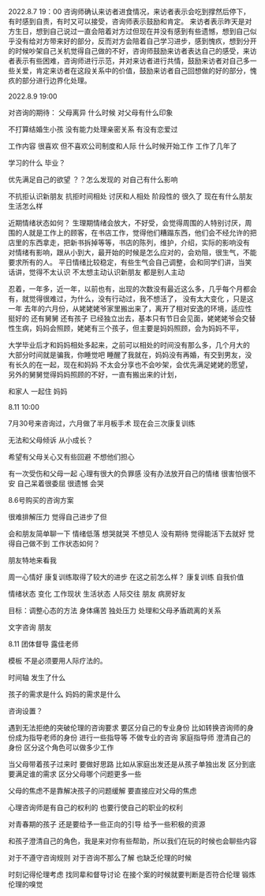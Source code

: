 2022.8.7 19：00
咨询师确认来访者进食情况，来访者表示会吃到撑然后停下，有时感到自责，有时又可以接受，咨询师表示鼓励和肯定。
来访者表示昨天是对方生日，想到自己说过一直会陪着对方过但现在并没有感到有些遗憾，想到自己似乎没有给对方带来好的部分，反而对方会陪着自己学习进步，感到愧疚，想到分开的时候吵架自己关机觉得自己做的不好，咨询师鼓励来访者表达自己的感受，来访者表示有些困难，咨询师进行示范，并对来访者进行共情，鼓励来访者对自己多一些关爱，肯定来访者在这段关系中的价值，鼓励来访者自己回想做的好的部分，愧疚的部分进行边界化处理。



2022.8.9 19:00

对咨询的期待：
父母离异 什么时候 对父母有什么印象

不打算结婚生小孩 没有能力处理亲密关系 有没有恋爱过

工作内容 很喜欢 但不喜欢公司制度和人际 什么时候开始工作 工作了几年了 

学习的什么 毕业？

优先满足自己的欲望 ？？怎么发现的 对自己有什么影响 

不抗拒认识新朋友 抗拒时间相处 讨厌和人相处  阶段性的 很久了  现在有什么朋友 生活怎么样  

近期情绪状态如何？ 生理期情绪会放大，不好受，会觉得周围的人特别讨厌，周围的人就是工作上的顾客，在书店工作，觉得他们糟蹋东西，他们会不经允许的把店里的东西拿走，把新书拆掉等等，书店的陈列，维护，介绍，实际的影响没有 对情绪有影响，跟从小到大，最开始的时候是怎么应对的，会劝阻，很生气，不能要求所有的人。 平日情绪比较稳定，有些生气会自己调整，会和同学们讲，当笑话讲，觉得不太认识 不太想主动认识新朋友  都是别人主动 

忍着，一年多，近一年，以前也有，出现的次数没有最近这么多，几乎每个月都会有，就觉得很难过，为什么，没有行动过，我不想活了， 
没有太大变化 ，只是这一年 去年的六月份，从姥姥姥爷家里搬出来了，离开了相对安逸的环境，适应性挺好的 还有舅舅 还有孩子 已经独立出去，基本只有节日会见面，姥姥姥爷会交替性生病，妈妈会照顾，姥姥有三个孩子，但主要是妈妈照顾，会为妈妈不平，

大学毕业后才和妈妈相处多起来，之前可以相处的时间没有那么多，几个月大的 大部分时间就是骗我，你睡觉吧 睡醒了我就在，妈妈没有再婚，有交到男友，没有长久的在一起，现在和妈妈 不太会分享也不会吵架，会优先满足姥姥的愿望，另外的舅舅觉得妈妈照顾的不好，一直有搬出来的计划，

和家人 一起住 妈妈  

8.11 10:00

7月30号来咨询过，六月做了半月板手术 现在会三次康复训练 

无法和父母倾诉 从小成长？

希望有父母关心又有些回避 不想他们担心

有一次受伤和父母一起 心理有很大的负罪感 没有办法放开自己的情绪 很害怕很不安 
自己呆着很委屈 很遗憾 会哭

8.6号购买的咨询方案 

很难排解压力 觉得自己进步了但 

会和朋友简单聊一下   情绪低落 想哭就哭 不想见人 没有期待 觉得能活下去就好 觉得自己做不到  工作状态如何？

朋友特地来看我 

周一心情好 康复训练取得了较大的进步 在这之前怎么样？  康复训练 自我价值 

情绪状态 变化
工作现状
生活状态
人际交往 朋友 病房好友 


目标：调整心态的方法   身体痛苦 独处压力
处理和父母矛盾疏离的关系 

文字咨询 朋友






8.11 团体督导 露佳老师

模板 不是必须要用人际疗法的。


时间轴 发生了什么 

孩子的需求是什么 妈妈的需求是什么 

咨询设置？

遇到无法拒绝的突破伦理的咨询要求 要区分自己的专业身份  比如转换咨询师的身份成为指导老师的身份 进行一些指导等  不做专业的咨询  家庭指导师 澄清自己的身份
区分这个角色可以做多少工作 

当父母带着孩子过来时 要做好思路 比如从家庭出发还是从孩子单独出发 
区分到底要满足谁的需求 
区分父母哪个问题更多一些

父母的焦虑不是靠解决孩子的问题缓解  要直接应对父母的焦虑

心理咨询师是有自己的权利的 也要行使自己的职业的权利 

对青春期的孩子 还是要给予一些正向的引导 给予一些积极的资源 

和孩子澄清自己的角色，我是来对你有些帮助，所以我们在玩的时候也会聊些内容 


对于不遵守咨询规则 对于咨询不那么了解 也缺乏伦理的时候 

时刻记得伦理考虑  找同辈和督导讨论  在接个案的时候就要判断是否符合伦理 锻炼伦理的嗅觉 